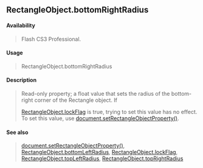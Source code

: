 ## RectangleObject.bottomRightRadius

#### Availability

> Flash CS3 Professional.

#### Usage

> RectangleObject.bottomRightRadius

#### Description

> Read-only property; a float value that sets the radius of the bottom-right corner of the Rectangle object. If
>
> [RectangleObject.lockFlag](#RectangleObject.lockFlag) is true, trying to set this value has no effect. To set this value, use [document.setRectangleObjectProperty()](#_bookmark302).

#### See also

> [document.setRectangleObjectProperty()](#_bookmark302), [RectangleObject.bottomLeftRadius](#_bookmark799), [RectangleObject.lockFlag](#RectangleObject.lockFlag), [RectangleObject.topLeftRadius](#_bookmark802), [RectangleObject.topRightRadius](#_bookmark803)

<span id="RectangleObject.lockFlag" class="anchor"></span>
